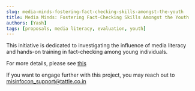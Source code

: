 ```yaml
---
slug: media-minds-fostering-fact-checking-skills-amongst-the-youth
title: Media Minds: Fostering Fact-Checking Skills Amongst the Youth
authors: [Yash]
tags: [proposals, media literacy, evaluation, youth]
---
```

This initiative is dedicated to investigating the influence of media literacy and hands-on training in fact-checking among young individuals.

For more details, please see [this](https://tattle-made.github.io/misinfocon-india-docs/HABEEB%20RAHMAN%20YP_Misinfocon%20Proposal.pdf)

If you want to engage further with this project, you may reach out to misinfocon_support@tattle.co.in

